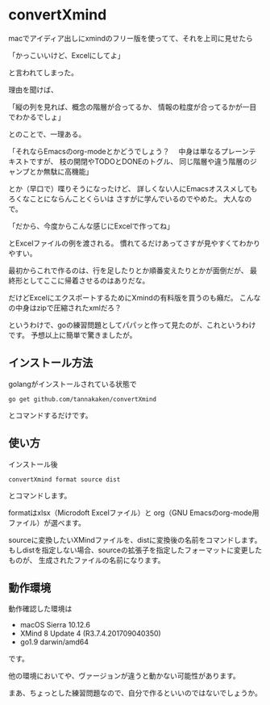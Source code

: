 # convertXmind
macでアイディア出しにxmindのフリー版を使ってて、それを上司に見せたら

「かっこいいけど、Excelにしてよ」

と言われてしまった。

理由を聞けば、

「縦の列を見れば、概念の階層が合ってるか、
情報の粒度が合ってるかが一目でわかるでしょ」

とのことで、一理ある。

「それならEmacsのorg-modeとかどうでしょう？
　中身は単なるプレーンテキストですが、
枝の開閉やTODOとDONEのトグル、
同じ階層や違う階層のジャンプとか無駄に高機能」

とか（早口で）喋りそうになったけど、
詳しくない人にEmacsオススメしてもろくなことにならんことくらいは
さすがに学んでいるのでやめた。
大人なので。

「だから、今度からこんな感じにExcelで作ってね」

とExcelファイルの例を渡される。
慣れてるだけあってさすが見やすくてわかりやすい。

最初からこれで作るのは、行を足したりとか順番変えたりとかが面倒だが、
最終形としてここに帰着させるのはありだな。

だけどExcelにエクスポートするためにXmindの有料版を買うのも癪だ。
こんなの中身はzipで圧縮されたxmlだろ？

というわけで、goの練習問題としてパパッと作って見たのが、これというわけです。
予想以上に簡単で驚きましたが。

## インストール方法

golangがインストールされている状態で

    go get github.com/tannakaken/convertXmind

とコマンドするだけです。

## 使い方

インストール後

    convertXmind format source dist

とコマンドします。

formatはxlsx（Microdoft Excelファイル）と
org（GNU Emacsのorg-mode用ファイル）が選べます。

sourceに変換したいXMindファイルを、distに変換後の名前をコマンドします。
もしdistを指定しない場合、sourceの拡張子を指定したフォーマットに変更したものが、
生成されたファイルの名前になります。

## 動作環境

動作確認した環境は

* macOS Sierra 10.12.6
* XMind 8 Update 4 (R3.7.4.201709040350)
* go1.9 darwin/amd64

です。

他の環境においてや、ヴァージョンが違うと動かない可能性があります。

まあ、ちょっとした練習問題なので、自分で作るといいのではないでしょうか。
